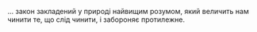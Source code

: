 ... закон закладений у природі найвищим розумом, який величить нам чинити те, що слід чинити, і забороняє протилежне.